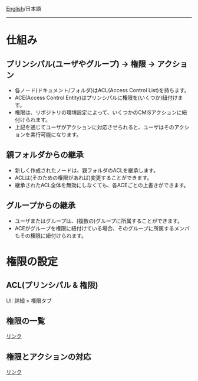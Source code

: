 [English](https://github.com/aegif/NemakiWare/wiki/Permission)/日本語 
***
# 仕組み
## プリンシパル(ユーザやグループ) -> 権限 -> アクション
- 各ノード(ドキュメント/フォルダ)はACL(Access Control List)を持ちます。
- ACE(Access Control Entity)はプリンシパルに権限を(いくつか)紐付けます。
- 権限は、リポジトリの環境設定によって、いくつかのCMISアクションに紐付けられます。
- 上記を通じてユーザがアクションに対応させられると、ユーザはそのアクションを実行可能になります。

## 親フォルダからの継承
- 新しく作成されたノードは、親フォルダのACLを継承します。
- ACLは(そのための権限があれば)変更することができます。
- 継承されたACL全体を無効にしなくても、各ACEごとの上書きができます。

## グループからの継承
- ユーザまたはグループは、(複数の)グループに所属することができます。
- ACEがグループを権限に紐付けている場合、そのグループに所属するメンバもその権限に紐付けられます。

# 権限の設定
## ACL(プリンシパル & 権限)
UI: 詳細 > 権限タブ

## 権限の一覧
[リンク](https://github.com/aegif/NemakiWare/wiki/Configuration%28Repository%29:-Property#permission)  

## 権限とアクションの対応
[リンク](https://github.com/aegif/NemakiWare/wiki/Configuration%28Repository%29:-Property#permission)